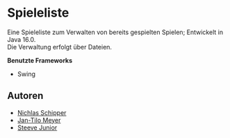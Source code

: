 # Spieleliste
Eine Spieleliste zum Verwalten von bereits gespielten Spielen; Entwickelt in Java 16.0.<br>
Die Verwaltung erfolgt über Dateien.

**Benutzte Frameworks**
- Swing

## Autoren
- [Nichlas Schipper](https://github.com/nic-schi)
- [Jan-Tilo Meyer](https://github.com/UngBuffel)
- [Steeve Junior](https://github.com/Steeve8)
